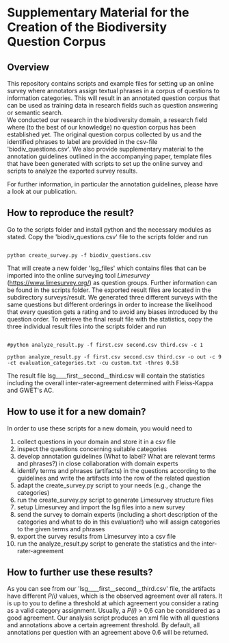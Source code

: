 # Supplementary Material for the Creation of the Biodiversity Question Corpus

## Overview
This repository contains scripts and example files for setting up an online survey where annotators assign textual phrases in a corpus of questions to information categories. This will result in an annotated question corpus that can be used as training data in research fields such as question answering or semantic search.  
We conducted our research in the biodiversity domain, a research field where (to the best of our knowledge) no question corpus has been established yet. The original question corpus collected by us and the identified phrases to label are provided in the csv-file 'biodiv_questions.csv'. 
We also provide supplementary material to the annotation guidelines outlined in the accompanying paper, template files that have been generated with scripts to set up the online survey and scripts to analyze the exported survey results.

For further information, in particular the annotation guidelines, please have a look at our publication.


## How to reproduce the result?
 
Go to the scripts folder and install python and the necessary modules as stated. Copy the 'biodiv_questions.csv' file to the scripts folder and run

```shell

python create_survey.py -f biodiv_questions.csv

```
That will create a new folder 'lsg_files' which contains files that can be imported into the online surveying tool *Limesurvey* (https://www.limesurvey.org/) as question groups. Further information can be found in the scripts folder.
The exported result files are located in the subdirectory surveys/result. We generated three different surveys with the same questions but different orderings in order to increase the likelihood that every question gets a rating and to avoid any biases introduced by the question order. To retrieve the final result file with the statistics, copy the three individual result files into the scripts folder and run
```shell

#python analyze_result.py -f first.csv second.csv third.csv -c 1

python analyze_result.py -f first.csv second.csv third.csv -o out -c 9 -ct evaluation_categories.txt -cu custom.txt -thres 0.58

```

The result file lsg____first__second__third.csv will contain the statistics including the overall inter-rater-agreement determined with Fleiss-Kappa and GWET's AC. 

## How to use it for a new domain?

In order to use these scripts for a new domain, you would need to

1. collect questions in your domain and store it in a csv file
2. inspect the questions concerning suitable categories
3. develop annotation guidelines (What to label? What are relevant terms and phrases?) in close collaboration with domain experts
4. identify terms and phrases (artifacts) in the questions according to the guidelines and write the artifacts into the row of the related question
5. adapt the create_survey.py script to your needs (e.g., change the categories)
6. run the create_survey.py script to generate Limesurvey structure files
7. setup Limesurvey and import the lsg files into a new survey
8. send the survey to domain experts (including a short description of the categories and what to do in this evaluation!) who will assign categories to the given terms and phrases
9. export the survey results from Limesurvey into a csv file
10. run the analyze_result.py script to generate the statistics and the inter-rater-agreement

## How to further use these results?
As you can see from our 'lsg____first__second__third.csv' file, the artifacts have different *P(i)* values, which is the observed agreement over all raters. It is up to you to define a threshold at which agreement you consider a rating as a valid category assignment. Usually, a *P(i)* > 0,6 can be considered as a good agreement. Our analysis script produces an xml file with all questions and annotations above a certain agreement threshold. By default, all annotations per question with an agreement above 0.6 will be returned.
